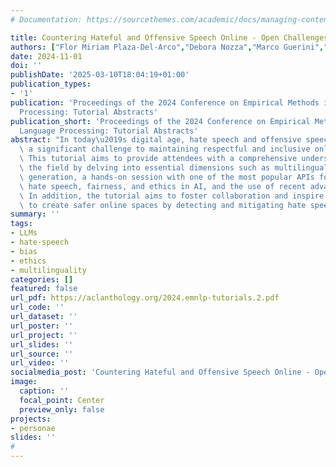 ```yaml
---
# Documentation: https://sourcethemes.com/academic/docs/managing-content/

title: Countering Hateful and Offensive Speech Online - Open Challenges
authors: ["Flor Miriam Plaza-Del-Arco","Debora Nozza","Marco Guerini","Jeffrey Sorensen","Marcos Zampieri"]
date: 2024-11-01
doi: ''
publishDate: '2025-03-10T18:04:19+01:00'
publication_types:
- '1'
publication: 'Proceedings of the 2024 Conference on Empirical Methods in Natural Language
  Processing: Tutorial Abstracts'
publication_short: 'Proceedings of the 2024 Conference on Empirical Methods in Natural
  Language Processing: Tutorial Abstracts'
abstract: "In today\u2019s digital age, hate speech and offensive speech online pose\
  \ a significant challenge to maintaining respectful and inclusive online environments.\
  \ This tutorial aims to provide attendees with a comprehensive understanding of\
  \ the field by delving into essential dimensions such as multilingualism, counter-narrative\
  \ generation, a hands-on session with one of the most popular APIs for detecting\
  \ hate speech, fairness, and ethics in AI, and the use of recent advanced approaches.\
  \ In addition, the tutorial aims to foster collaboration and inspire participants\
  \ to create safer online spaces by detecting and mitigating hate speech."
summary: ''
tags:
- LLMs
- hate-speech
- bias
- ethics
- multilinguality
categories: []
featured: false
url_pdf: https://aclanthology.org/2024.emnlp-tutorials.2.pdf
url_code: ''
url_dataset: ''
url_poster: ''
url_project: ''
url_slides: ''
url_source: ''
url_video: ''
socialmedia_post: 'Countering Hateful and Offensive Speech Online - Open Challenges" (Flor Miriam Plaza-Del-Arco, {@debora}, Marco Guerini, Jeffrey Sorensen, Marcos Zampieri, 2024) presented a tutorial on the challenges and solutions for detecting and mitigating hate speech online.'
image:
  caption: ''
  focal_point: Center
  preview_only: false
projects:
- personae
slides: ''
# 
---
```

